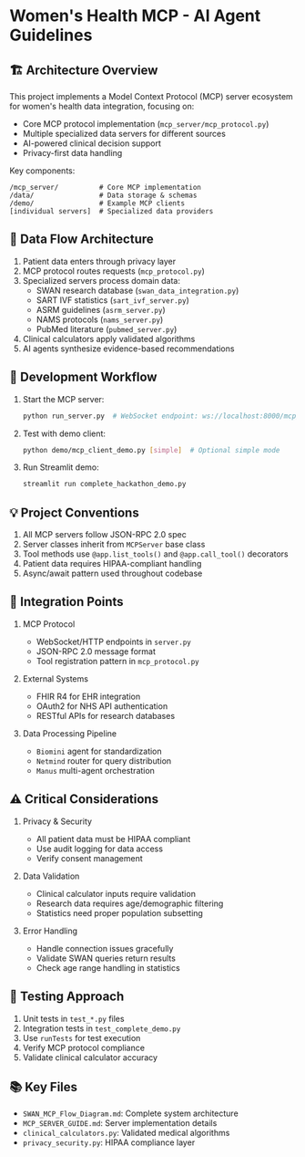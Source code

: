 # Women's Health MCP - AI Agent Guidelines

## 🏗️ Architecture Overview

This project implements a Model Context Protocol (MCP) server ecosystem for women's health data integration, focusing on:

- Core MCP protocol implementation (`mcp_server/mcp_protocol.py`)
- Multiple specialized data servers for different sources
- AI-powered clinical decision support
- Privacy-first data handling

Key components:
```
/mcp_server/          # Core MCP implementation
/data/                # Data storage & schemas
/demo/                # Example MCP clients
[individual servers]  # Specialized data providers
```

## 🔄 Data Flow Architecture

1. Patient data enters through privacy layer
2. MCP protocol routes requests (`mcp_protocol.py`)
3. Specialized servers process domain data:
   - SWAN research database (`swan_data_integration.py`)
   - SART IVF statistics (`sart_ivf_server.py`)
   - ASRM guidelines (`asrm_server.py`)
   - NAMS protocols (`nams_server.py`)
   - PubMed literature (`pubmed_server.py`)
4. Clinical calculators apply validated algorithms
5. AI agents synthesize evidence-based recommendations

## 🚀 Development Workflow

1. Start the MCP server:
   ```bash
   python run_server.py  # WebSocket endpoint: ws://localhost:8000/mcp/ws
   ```

2. Test with demo client:
   ```bash
   python demo/mcp_client_demo.py [simple]  # Optional simple mode
   ```

3. Run Streamlit demo:
   ```bash
   streamlit run complete_hackathon_demo.py
   ```

## 💡 Project Conventions

1. All MCP servers follow JSON-RPC 2.0 spec
2. Server classes inherit from `MCPServer` base class
3. Tool methods use `@app.list_tools()` and `@app.call_tool()` decorators
4. Patient data requires HIPAA-compliant handling
5. Async/await pattern used throughout codebase

## 🔌 Integration Points

1. MCP Protocol
   - WebSocket/HTTP endpoints in `server.py`
   - JSON-RPC 2.0 message format
   - Tool registration pattern in `mcp_protocol.py`

2. External Systems
   - FHIR R4 for EHR integration
   - OAuth2 for NHS API authentication
   - RESTful APIs for research databases

3. Data Processing Pipeline
   - `Biomini` agent for standardization
   - `Netmind` router for query distribution
   - `Manus` multi-agent orchestration

## ⚠️ Critical Considerations

1. Privacy & Security
   - All patient data must be HIPAA compliant
   - Use audit logging for data access
   - Verify consent management

2. Data Validation
   - Clinical calculator inputs require validation
   - Research data requires age/demographic filtering
   - Statistics need proper population subsetting

3. Error Handling
   - Handle connection issues gracefully
   - Validate SWAN queries return results
   - Check age range handling in statistics

## 🧪 Testing Approach

1. Unit tests in `test_*.py` files
2. Integration tests in `test_complete_demo.py`
3. Use `runTests` for test execution
4. Verify MCP protocol compliance
5. Validate clinical calculator accuracy

## 📚 Key Files

- `SWAN_MCP_Flow_Diagram.md`: Complete system architecture
- `MCP_SERVER_GUIDE.md`: Server implementation details
- `clinical_calculators.py`: Validated medical algorithms
- `privacy_security.py`: HIPAA compliance layer